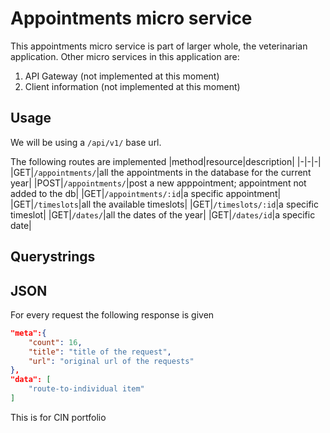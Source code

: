 # Appointments micro service
This appointments micro service is part of larger whole, the veterinarian application. Other micro services in this application are:
1. API Gateway (not implemented at this moment)
2. Client information (not implemented at this moment)

## Usage

We will be using a `/api/v1/` base url.

The following routes are implemented
|method|resource|description|
|-|-|-|
|GET|`/appointments/`|all the appointments in the database for the current year|
|POST|`/appointments/`|post a new apppointment; appointment not added to the db|
|GET|`/appointments/:id`|a specific appointment|
|GET|`/timeslots`|all the available timeslots|
|GET|`/timeslots/:id`|a specific timeslot|
|GET|`/dates/`|all the dates of the year|
|GET|`/dates/id`|a specific date|

## Querystrings

## JSON 

For every request the following response is given

```json
"meta":{
    "count": 16,
    "title": "title of the request",
    "url": "original url of the requests"
},
"data": [
    "route-to-individual item"
]

```
This is for CIN portfolio
